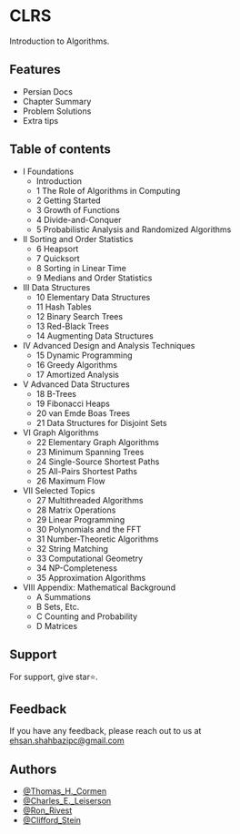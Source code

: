 # CLRS
Introduction to Algorithms.

## Features
- Persian Docs
- Chapter Summary
- Problem Solutions
- Extra tips

## Table of contents
- I Foundations
    - Introduction
    - 1 The Role of Algorithms in Computing
    - 2 Getting Started
    - 3 Growth of Functions
    - 4 Divide-and-Conquer
    - 5 Probabilistic Analysis and Randomized Algorithms
- II Sorting and Order Statistics
    - 6 Heapsort
    - 7 Quicksort
    - 8 Sorting in Linear Time
    - 9 Medians and Order Statistics
- III Data Structures
    - 10 Elementary Data Structures
    - 11 Hash Tables
    - 12 Binary Search Trees
    - 13 Red-Black Trees
    - 14 Augmenting Data Structures
- IV Advanced Design and Analysis Techniques
    - 15 Dynamic Programming
    - 16 Greedy Algorithms
    - 17 Amortized Analysis
- V Advanced Data Structures
    - 18 B-Trees
    - 19 Fibonacci Heaps
    - 20 van Emde Boas Trees  
    - 21 Data Structures for Disjoint Sets
- VI Graph Algorithms
    - 22 Elementary Graph Algorithms
    - 23 Minimum Spanning Trees
    - 24 Single-Source Shortest Paths
    - 25 All-Pairs Shortest Paths
    - 26 Maximum Flow
- VII Selected Topics
    - 27 Multithreaded Algorithms
    - 28 Matrix Operations
    - 29 Linear Programming
    - 30 Polynomials and the FFT
    - 31 Number-Theoretic Algorithms
    - 32 String Matching
    - 33 Computational Geometry
    - 34 NP-Completeness
    - 35 Approximation Algorithms
- VIII Appendix: Mathematical Background
    - A Summations
    - B Sets, Etc.
    - C Counting and Probability
    - D Matrices

## Support
For support, give star⭐.

## Feedback
If you have any feedback, please reach out to us at ehsan.shahbazipc@gmail.com

## Authors
- [@Thomas_H._Cormen](https://en.wikipedia.org/wiki/Thomas_H._Cormen)
- [@Charles_E._Leiserson](https://en.wikipedia.org/wiki/Charles_E._Leiserson)
- [@Ron_Rivest](https://en.wikipedia.org/wiki/Ron_Rivest)
- [@Clifford_Stein](https://en.wikipedia.org/wiki/Clifford_Stein)
